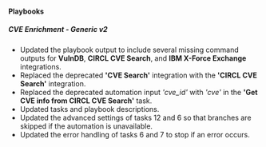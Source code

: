 
#### Playbooks

##### CVE Enrichment - Generic v2

- Updated the playbook output to include several missing command outputs for **VulnDB**, **CIRCL CVE Search**, and **IBM X-Force Exchange** integrations.
- Replaced the deprecated **'CVE Search'** integration with the **'CIRCL CVE Search'** integration.
- Replaced the deprecated automation input *'cve_id'* with *'cve'* in the **'Get CVE info from CIRCL CVE Search'** task.
- Updated tasks and playbook descriptions.
- Updated the advanced settings of tasks 12 and 6 so that branches are skipped if the automation is unavailable.
- Updated the error handling of tasks 6 and 7 to stop if an error occurs.